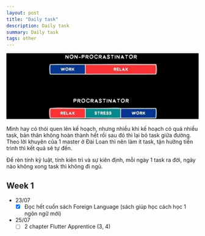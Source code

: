 ```yaml
---
layout: post
title: "Daily task"
description: Daily task
summary: Daily task
tags: other
---
```


<div class="single">
  <img src="/images/blog_illustration/other/perseverance_consistency.jpg" style="width=100%" class="single-img">
</div>

Mình hay có thói quen lên kế hoạch, nhưng nhiều khi kế hoạch có quá nhiều task, bản thân không hoàn thành hết rồi sau đó thì lại bỏ task giữa đường. Theo lời khuyên của 1 master ở Đài Loan thì nên làm ít task, tận hưởng tiến trình thì kết quả sẽ tự đến. 

Để rèn tính kỹ luật, tính kiên trì và sự kiên định, mỗi ngày 1 task ra đời, ngày nào không xong task thì không đi ngủ.

## Week 1

- 23/07
  - [x] Đọc hết cuốn sách Foreign Language (sách giúp học cách học 1 ngôn ngữ mới)
- 25/07
	- [ ] 2 chapter Flutter Apprentice (3, 4)
